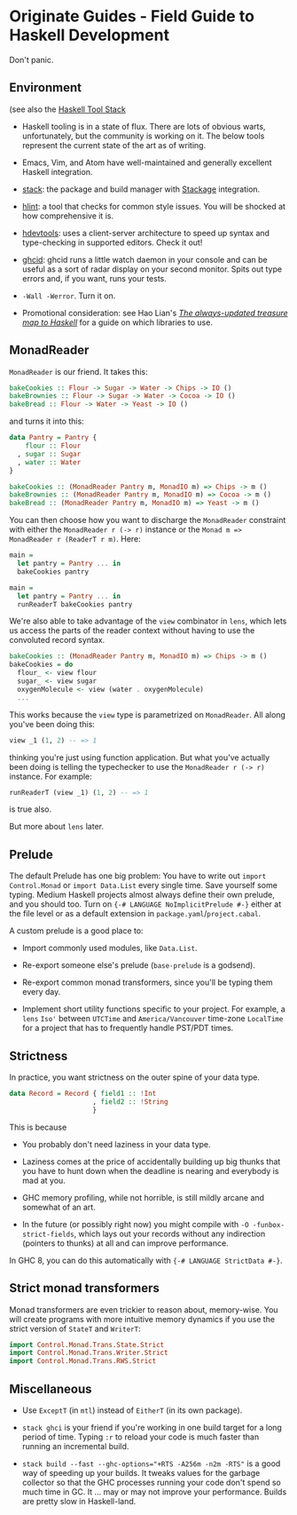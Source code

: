 # Originate Guides - Field Guide to Haskell Development

Don't panic.

## Environment

(see also the [Haskell Tool Stack](haskell/stack-tutorial.md)

* Haskell tooling is in a state of flux. There are lots of obvious warts, unfortunately, but the community is working on it. The below tools represent the current state of the art as of writing.

* Emacs, Vim, and Atom have well-maintained and generally excellent Haskell integration.

* [stack](https://github.com/commercialhaskell/stack): the package and build manager with [Stackage](https://www.stackage.org) integration.

* [hlint](https://github.com/ndmitchell/hlint): a tool that checks for common style issues. You will be shocked at how comprehensive it is.

* [hdevtools](https://github.com/hdevtools/hdevtools): uses a client-server architecture to speed up syntax and type-checking in supported editors. Check it out!

* [ghcid](https://github.com/ndmitchell/ghcid): ghcid runs a little watch daemon in your console and can be useful as a sort of radar display on your second monitor. Spits out type errors and, if you want, runs your tests.

* `-Wall -Werror`. Turn it on.

* Promotional consideration: see Hao Lian's [_The always-updated treasure map to Haskell_](http://hao.codes/haskell-treasure-map.html) for a guide on which libraries to use.

## MonadReader

`MonadReader` is our friend. It takes this:

```haskell
bakeCookies :: Flour -> Sugar -> Water -> Chips -> IO ()
bakeBrownies :: Flour -> Sugar -> Water -> Cocoa -> IO ()
bakeBread :: Flour -> Water -> Yeast -> IO ()
```

and turns it into this:

```haskell
data Pantry = Pantry {
    flour :: Flour
  , sugar :: Sugar
  , water :: Water
}

bakeCookies :: (MonadReader Pantry m, MonadIO m) => Chips -> m ()
bakeBrownies :: (MonadReader Pantry m, MonadIO m) => Cocoa -> m ()
bakeBread :: (MonadReader Pantry m, MonadIO m) => Yeast -> m ()
```

You can then choose how you want to discharge the `MonadReader`
constraint with either the `MonadReader r (-> r)` instance or the
`Monad m => MonadReader r (ReaderT r m)`. Here:

```haskell
main =
  let pantry = Pantry ... in
  bakeCookies pantry
```

```haskell
main =
  let pantry = Pantry ... in
  runReaderT bakeCookies pantry
```

We're also able to take advantage of the `view` combinator in `lens`, which lets us access the parts of the reader context without having to use the convoluted record syntax.

```haskell
bakeCookies :: (MonadReader Pantry m, MonadIO m) => Chips -> m ()
bakeCookies = do
  flour_ <- view flour
  sugar_ <- view sugar
  oxygenMolecule <- view (water . oxygenMolecule)
  ...
```

This works because the `view` type is parametrized on `MonadReader`. All along you've been doing this:

```haskell
view _1 (1, 2) -- => 1
```

thinking you're just using function application. But what you've actually been doing is telling the typechecker to use the `MonadReader r (-> r)` instance. For example:

```haskell
runReaderT (view _1) (1, 2) -- => 1
```

is true also.

But more about `lens` later.

## Prelude

The default Prelude has one big problem: You have to write out `import Control.Monad` or `import Data.List` every single time. Save yourself some typing. Medium Haskell projects almost always define their own prelude, and you should too. Turn on `{-# LANGUAGE NoImplicitPrelude #-}` either at the file level or as a default extension in `package.yaml`/`project.cabal`.

A custom prelude is a good place to:

* Import commonly used modules, like `Data.List`.

* Re-export someone else's prelude (`base-prelude` is a godsend).

* Re-export common monad transformers, since you'll be typing them
  every day.

* Implement short utility functions specific to your project. For example, a `lens` `Iso'` between `UTCTime` and `America/Vancouver` time-zone `LocalTime` for a project that has to frequently handle PST/PDT times.

## Strictness

In practice, you want strictness on the outer spine of your data type.

```haskell
data Record = Record { field1 :: !Int
                     , field2 :: !String
                     }
```

This is because

* You probably don't need laziness in your data type.

* Laziness comes at the price of accidentally building up big thunks that you have to hunt down when the deadline is nearing and everybody is mad at you.

* GHC memory profiling, while not horrible, is still mildly arcane and somewhat of an art.

* In the future (or possibly right now) you might compile with `-O -funbox-strict-fields`, which lays out your records without any indirection (pointers to thunks) at all and can improve performance.

In GHC 8, you can do this automatically with `{-# LANGUAGE StrictData #-}`.

## Strict monad transformers

Monad transformers are even trickier to reason about, memory-wise. You will create programs with more intuitive memory dynamics if you use the strict version of `StateT` and `WriterT`:

```haskell
import Control.Monad.Trans.State.Strict
import Control.Monad.Trans.Writer.Strict
import Control.Monad.Trans.RWS.Strict
```

## Miscellaneous

* Use `ExceptT` (in `mtl`) instead of `EitherT` (in its own package).

* `stack ghci` is your friend if you're working in one build target for a long period of time. Typing `:r` to reload your code is much faster than running an incremental build.

* `stack build --fast --ghc-options="+RTS -A256m -n2m -RTS"` is a good way of speeding up your builds. It tweaks values for the garbage collector so that the GHC processes running your code don't spend so much time in GC. It ... may or may not improve your performance. Builds are pretty slow in Haskell-land.
